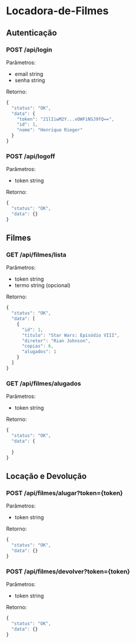 # Locadora-de-Filmes



## Autenticação

### POST /api/login
Parâmetros:
* email string
* senha string

Retorno:
```javascript
{
  "status": "OK",
  "data": {
    "token": "21lIiwM2Y...xOWFiNSJ9fQ==",
    "id": 1,
    "nome": "Henrique Rieger"
  }
}
```

### POST /api/logoff
Parâmetros:
* token string

Retorno:
```javascript
{
  "status": "OK",
  "data": {}
}
```

## Filmes

### GET /api/filmes/lista
Parâmetros:
* token string
* termo string (opcional)

Retorno:
```javascript
{
  "status": "OK",
  "data": [
    {
      "id": 1,
      "titulo": "Star Wars: Episódio VIII",
      "diretor": "Rian Johnson",
      "copias": 6,
      "alugados": 1
    }
  ]
}
```

### GET /api/filmes/alugados
Parâmetros:
* token string

Retorno:
```javascript
{
  "status": "OK",
  "data": {
    
  }
}
```

## Locação e Devolução

### POST /api/filmes/alugar?token={token}
Parâmetros:
* token string

Retorno:
```javascript
{
  "status": "OK",
  "data": {}
}
```

### POST /api/filmes/devolver?token={token}
Parâmetros:
* token string

Retorno:
```javascript
{
  "status": "OK",
  "data": {}
}
```
